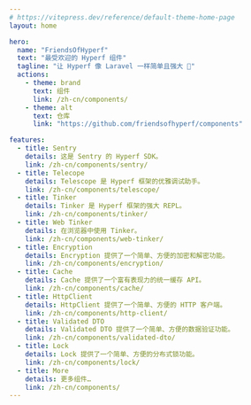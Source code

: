 ```yaml
---
# https://vitepress.dev/reference/default-theme-home-page
layout: home

hero:
  name: "FriendsOfHyperf"
  text: "最受欢迎的 Hyperf 组件"
  tagline: "让 Hyperf 像 Laravel 一样简单且强大 🚀"
  actions:
    - theme: brand
      text: 组件
      link: /zh-cn/components/
    - theme: alt
      text: 仓库
      link: "https://github.com/friendsofhyperf/components"

features:
  - title: Sentry
    details: 这是 Sentry 的 Hyperf SDK。
    link: /zh-cn/components/sentry/
  - title: Telecope
    details: Telescope 是 Hyperf 框架的优雅调试助手。
    link: /zh-cn/components/telescope/
  - title: Tinker
    details: Tinker 是 Hyperf 框架的强大 REPL。
    link: /zh-cn/components/tinker/
  - title: Web Tinker
    details: 在浏览器中使用 Tinker。
    link: /zh-cn/components/web-tinker/
  - title: Encryption
    details: Encryption 提供了一个简单、方便的加密和解密功能。
    link: /zh-cn/components/encryption/
  - title: Cache
    details: Cache 提供了一个富有表现力的统一缓存 API。
    link: /zh-cn/components/cache/
  - title: HttpClient
    details: HttpClient 提供了一个简单、方便的 HTTP 客户端。
    link: /zh-cn/components/http-client/
  - title: Validated DTO
    details: Validated DTO 提供了一个简单、方便的数据验证功能。
    link: /zh-cn/components/validated-dto/
  - title: Lock
    details: Lock 提供了一个简单、方便的分布式锁功能。
    link: /zh-cn/components/lock/
  - title: More
    details: 更多组件…
    link: /zh-cn/components/
---
```


